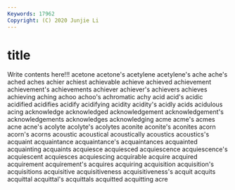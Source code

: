 ```yaml
---
Keywords: 17962
Copyright: (C) 2020 Junjie Li
---
```


# title

Write contents here!!!
acetone 
acetone's 
acetylene 
acetylene's
ache 
ache's 
ached 
aches 
achier 
achiest 
achievable 
achieve 
achieved 
achievement
achievement's 
achievements 
achiever 
achiever's 
achievers 
achieves 
achieving 
aching 
achoo 
achoo's
achromatic 
achy 
acid 
acid's 
acidic 
acidified 
acidifies 
acidify 
acidifying 
acidity
acidity's 
acidly 
acids 
acidulous 
acing 
acknowledge 
acknowledged 
acknowledgement 
acknowledgement's 
acknowledgements
acknowledges 
acknowledging 
acme 
acme's 
acmes 
acne 
acne's 
acolyte 
acolyte's 
acolytes
aconite 
aconite's 
aconites 
acorn 
acorn's 
acorns 
acoustic 
acoustical 
acoustically 
acoustics
acoustics's 
acquaint 
acquaintance 
acquaintance's 
acquaintances 
acquainted 
acquainting 
acquaints 
acquiesce 
acquiesced
acquiescence 
acquiescence's 
acquiescent 
acquiesces 
acquiescing 
acquirable 
acquire 
acquired 
acquirement 
acquirement's
acquires 
acquiring 
acquisition 
acquisition's 
acquisitions 
acquisitive 
acquisitiveness 
acquisitiveness's 
acquit 
acquits
acquittal 
acquittal's 
acquittals 
acquitted 
acquitting 
acre 
